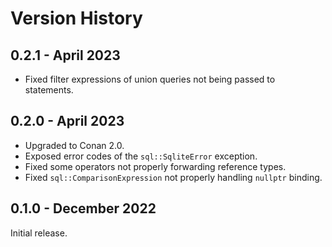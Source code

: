 # Version History

## 0.2.1 - April 2023

* Fixed filter expressions of union queries not being passed to statements.

## 0.2.0 - April 2023

* Upgraded to Conan 2.0.
* Exposed error codes of the `sql::SqliteError` exception.
* Fixed some operators not properly forwarding reference types.
* Fixed `sql::ComparisonExpression` not properly handling `nullptr` binding.

## 0.1.0 - December 2022

Initial release.
